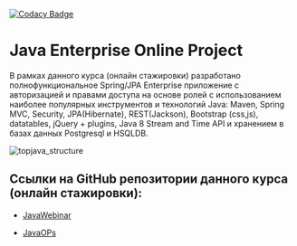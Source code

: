 [![Codacy Badge](https://app.codacy.com/project/badge/Grade/bee16f3145654047a0505c62aeefd8a2)](https://www.codacy.com/gh/frepingod/topjava/dashboard)

# Java Enterprise Online Project 

В рамках данного курса (онлайн стажировки) разработано полнофункциональное Spring/JPA Enterprise приложение c авторизацией и правами доступа на основе ролей с использованием наиболее популярных инструментов и технологий Java: Maven, Spring MVC, Security, JPA(Hibernate), REST(Jackson), Bootstrap (css,js), datatables, jQuery + plugins, Java 8 Stream and Time API и хранением в базах данных Postgresql и HSQLDB.

![topjava_structure](https://user-images.githubusercontent.com/13649199/27433714-8294e6fe-575e-11e7-9c41-7f6e16c5ebe5.jpg)

## Ссылки на GitHub репозитории данного курса (онлайн стажировки):

* [JavaWebinar](https://github.com/JavaWebinar/topjava)

* [JavaOPs](https://github.com/JavaOPs/topjava)
